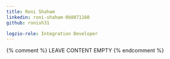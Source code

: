 ```yaml
---
title: Roni Shaham
linkedin: roni-shaham-0b8071160
github: ronish31

logzio-role: Integration Developer
---
```


{% comment %} LEAVE CONTENT EMPTY {% endcomment %}